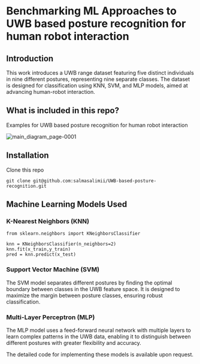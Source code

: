 # Benchmarking ML Approaches to UWB based posture recognition for human robot interaction

## Introduction
This work introduces a UWB range dataset featuring five distinct individuals in nine different postures, representing nine separate classes. The dataset is designed for classification using KNN, SVM, and MLP models, aimed at advancing human-robot interaction.



## What is included in this repo?

Examples for UWB based posture recognition for human robot interaction

![main_diagram_page-0001](https://github.com/user-attachments/assets/f92bb1e3-9263-4499-88db-dc931aac6233)


## Installation

Clone this repo 
```
git clone git@github.com:salmasalimii/UWB-based-posture-recognition.git
```



## Machine Learning Models Used

### K-Nearest Neighbors (KNN)
```
from sklearn.neighbors import KNeighborsClassifier

knn = KNeighborsClassifier(n_neighbors=2)
knn.fit(x_train,y_train)
pred = knn.predict(x_test)
```

### Support Vector Machine (SVM)
The SVM model separates different postures by finding the optimal boundary between classes in the UWB feature space. It is designed to maximize the margin between posture classes, ensuring robust classification.

### Multi-Layer Perceptron (MLP)
The MLP model uses a feed-forward neural network with multiple layers to learn complex patterns in the UWB data, enabling it to distinguish between different postures with greater flexibility and accuracy.

The detailed code for implementing these models is available upon request.
